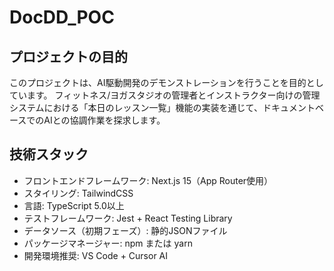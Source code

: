 # DocDD_POC

## プロジェクトの目的

このプロジェクトは、AI駆動開発のデモンストレーションを行うことを目的としています。
フィットネス/ヨガスタジオの管理者とインストラクター向けの管理システムにおける「本日のレッスン一覧」機能の実装を通じて、ドキュメントベースでのAIとの協調作業を探求します。

## 技術スタック

- フロントエンドフレームワーク: Next.js 15（App Router使用）
- スタイリング: TailwindCSS
- 言語: TypeScript 5.0以上
- テストフレームワーク: Jest + React Testing Library
- データソース（初期フェーズ）: 静的JSONファイル
- パッケージマネージャー: npm または yarn
- 開発環境推奨: VS Code + Cursor AI
